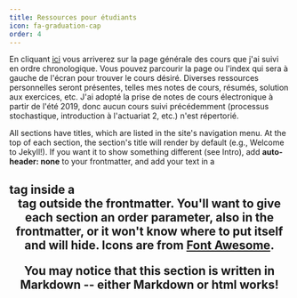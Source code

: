 ```yaml
---
title: Ressources pour étudiants
icon: fa-graduation-cap
order: 4
---
```


En cliquant [ici](https://maximerobineau.com/icons) vous arriverez sur la page générale des cours que j'ai suivi en ordre chronologique. Vous pouvez parcourir la page ou l'index qui sera à gauche de l'écran pour trouver le cours désiré. Diverses ressources personnelles seront présentes, telles mes notes de cours, résumés, solution aux exercices, etc. J'ai adopté la prise de notes de cours électronique à partir de l'été 2019, donc aucun cours suivi précédemment (processus stochastique, introduction à l'actuariat 2, etc.) n'est répertorié.

All sections have titles, which are listed in the site's navigation menu. At the top of each section, the section's title will render by default (e.g., Welcome to Jekyll!). If you want it to show something different (see Intro), add **auto-header: none** to your frontmatter, and add your text in a <h2> tag inside a <header> tag outside the frontmatter. You'll want to give each section an **order** parameter, also in the frontmatter, or it won't know where to put itself and will hide. Icons are from [Font Awesome](https://fontawesome.com/icons).

You may notice that this section is written in Markdown -- either Markdown or html works!
